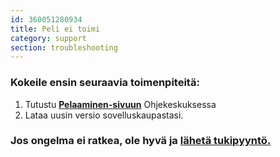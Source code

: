 ```yaml
---
id: 360051280934
title: Peli ei toimi
category: support
section: troubleshooting
---
```

### Kokeile ensin seuraavia toimenpiteitä:

1. Tutustu **[Pelaaminen-sivuun](https://help.studycat.com/hc/en-us/categories/34781881763353-Gameplay)** Ohjekeskuksessa
2. Lataa uusin versio sovelluskaupastasi.

### Jos ongelma ei ratkea, ole hyvä ja [lähetä tukipyyntö.](https://help.studycat.com/hc/en-gb/requests/new)
